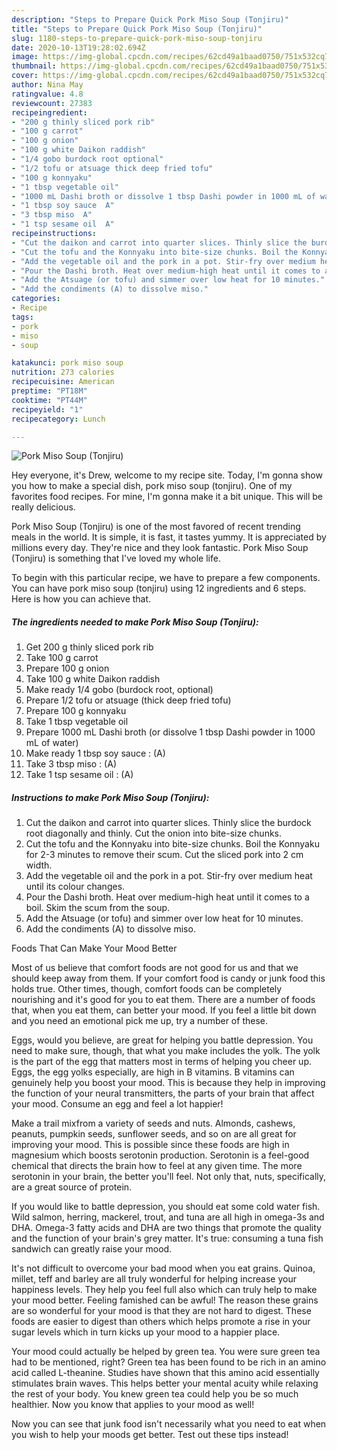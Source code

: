 ```yaml
---
description: "Steps to Prepare Quick Pork Miso Soup (Tonjiru)"
title: "Steps to Prepare Quick Pork Miso Soup (Tonjiru)"
slug: 1180-steps-to-prepare-quick-pork-miso-soup-tonjiru
date: 2020-10-13T19:28:02.694Z
image: https://img-global.cpcdn.com/recipes/62cd49a1baad0750/751x532cq70/pork-miso-soup-tonjiru-recipe-main-photo.jpg
thumbnail: https://img-global.cpcdn.com/recipes/62cd49a1baad0750/751x532cq70/pork-miso-soup-tonjiru-recipe-main-photo.jpg
cover: https://img-global.cpcdn.com/recipes/62cd49a1baad0750/751x532cq70/pork-miso-soup-tonjiru-recipe-main-photo.jpg
author: Nina May
ratingvalue: 4.8
reviewcount: 27383
recipeingredient:
- "200 g thinly sliced pork rib"
- "100 g carrot"
- "100 g onion"
- "100 g white Daikon raddish"
- "1/4 gobo burdock root optional"
- "1/2 tofu or atsuage thick deep fried tofu"
- "100 g konnyaku"
- "1 tbsp vegetable oil"
- "1000 mL Dashi broth or dissolve 1 tbsp Dashi powder in 1000 mL of water"
- "1 tbsp soy sauce  A"
- "3 tbsp miso  A"
- "1 tsp sesame oil  A"
recipeinstructions:
- "Cut the daikon and carrot into quarter slices. Thinly slice the burdock root diagonally and thinly. Cut the onion into bite-size chunks."
- "Cut the tofu and the Konnyaku into bite-size chunks. Boil the Konnyaku for 2-3 minutes to remove their scum. Cut the sliced pork into 2 cm width."
- "Add the vegetable oil and the pork in a pot. Stir-fry over medium heat until its colour changes."
- "Pour the Dashi broth. Heat over medium-high heat until it comes to a boil. Skim the scum from the soup."
- "Add the Atsuage (or tofu) and simmer over low heat for 10 minutes."
- "Add the condiments (A) to dissolve miso."
categories:
- Recipe
tags:
- pork
- miso
- soup

katakunci: pork miso soup 
nutrition: 273 calories
recipecuisine: American
preptime: "PT18M"
cooktime: "PT44M"
recipeyield: "1"
recipecategory: Lunch

---
```



![Pork Miso Soup (Tonjiru)](https://img-global.cpcdn.com/recipes/62cd49a1baad0750/751x532cq70/pork-miso-soup-tonjiru-recipe-main-photo.jpg)

Hey everyone, it's Drew, welcome to my recipe site. Today, I'm gonna show you how to make a special dish, pork miso soup (tonjiru). One of my favorites food recipes. For mine, I'm gonna make it a bit unique. This will be really delicious.

Pork Miso Soup (Tonjiru) is one of the most favored of recent trending meals in the world. It is simple, it is fast, it tastes yummy. It is appreciated by millions every day. They're nice and they look fantastic. Pork Miso Soup (Tonjiru) is something that I've loved my whole life.




To begin with this particular recipe, we have to prepare a few components. You can have pork miso soup (tonjiru) using 12 ingredients and 6 steps. Here is how you can achieve that.

<!--inarticleads1-->

##### The ingredients needed to make Pork Miso Soup (Tonjiru):

1. Get 200 g thinly sliced pork rib
1. Take 100 g carrot
1. Prepare 100 g onion
1. Take 100 g white Daikon raddish
1. Make ready 1/4 gobo (burdock root, optional)
1. Prepare 1/2 tofu or atsuage (thick deep fried tofu)
1. Prepare 100 g konnyaku
1. Take 1 tbsp vegetable oil
1. Prepare 1000 mL Dashi broth (or dissolve 1 tbsp Dashi powder in 1000 mL of water)
1. Make ready 1 tbsp soy sauce : (A)
1. Take 3 tbsp miso : (A)
1. Take 1 tsp sesame oil : (A)




<!--inarticleads2-->

##### Instructions to make Pork Miso Soup (Tonjiru):

1. Cut the daikon and carrot into quarter slices. Thinly slice the burdock root diagonally and thinly. Cut the onion into bite-size chunks.
1. Cut the tofu and the Konnyaku into bite-size chunks. Boil the Konnyaku for 2-3 minutes to remove their scum. Cut the sliced pork into 2 cm width.
1. Add the vegetable oil and the pork in a pot. Stir-fry over medium heat until its colour changes.
1. Pour the Dashi broth. Heat over medium-high heat until it comes to a boil. Skim the scum from the soup.
1. Add the Atsuage (or tofu) and simmer over low heat for 10 minutes.
1. Add the condiments (A) to dissolve miso.




Foods That Can Make Your Mood Better


Most of us believe that comfort foods are not good for us and that we should keep away from them. If your comfort food is candy or junk food this holds true. Other times, though, comfort foods can be completely nourishing and it's good for you to eat them. There are a number of foods that, when you eat them, can better your mood. If you feel a little bit down and you need an emotional pick me up, try a number of these.

Eggs, would you believe, are great for helping you battle depression. You need to make sure, though, that what you make includes the yolk. The yolk is the part of the egg that matters most in terms of helping you cheer up. Eggs, the egg yolks especially, are high in B vitamins. B vitamins can genuinely help you boost your mood. This is because they help in improving the function of your neural transmitters, the parts of your brain that affect your mood. Consume an egg and feel a lot happier!

Make a trail mixfrom a variety of seeds and nuts. Almonds, cashews, peanuts, pumpkin seeds, sunflower seeds, and so on are all great for improving your mood. This is possible since these foods are high in magnesium which boosts serotonin production. Serotonin is a feel-good chemical that directs the brain how to feel at any given time. The more serotonin in your brain, the better you'll feel. Not only that, nuts, specifically, are a great source of protein.

If you would like to battle depression, you should eat some cold water fish. Wild salmon, herring, mackerel, trout, and tuna are all high in omega-3s and DHA. Omega-3 fatty acids and DHA are two things that promote the quality and the function of your brain's grey matter. It's true: consuming a tuna fish sandwich can greatly raise your mood. 

It's not difficult to overcome your bad mood when you eat grains. Quinoa, millet, teff and barley are all truly wonderful for helping increase your happiness levels. They help you feel full also which can truly help to make your mood better. Feeling famished can be awful! The reason these grains are so wonderful for your mood is that they are not hard to digest. These foods are easier to digest than others which helps promote a rise in your sugar levels which in turn kicks up your mood to a happier place.

Your mood could actually be helped by green tea. You were sure green tea had to be mentioned, right? Green tea has been found to be rich in an amino acid called L-theanine. Studies have shown that this amino acid essentially stimulates brain waves. This helps better your mental acuity while relaxing the rest of your body. You knew green tea could help you be so much healthier. Now you know that applies to your mood as well!

Now you can see that junk food isn't necessarily what you need to eat when you wish to help your moods get better. Test out  these tips  instead!

